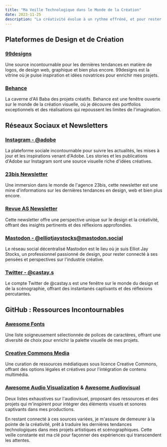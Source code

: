 ```yaml
---
title: "Ma Veille Technologique dans le Monde de la Création"
date: 2023-11-25
description: "La créativité évolue à un rythme effréné, et pour rester en tête de la vague, une veille technologique constante est essentielle. Mon intérêt passionné pour la direction artistique, la création de contenu artistique, le design et la scénographie m'incite à explorer diverses plateformes afin de rester à la pointe des dernières tendances."
---
```


## Plateformes de Design et de Création

### [99designs](https://99designs.fr/)

Une source incontournable pour les dernières tendances en matière de logos, de design web, graphique et bien plus encore. 99designs est la vitrine où je puise inspiration et idées novatrices pour enrichir mes projets.

### [Behance](https://www.behance.net/)

La caverne d'Ali Baba des projets créatifs. Behance est une fenêtre ouverte sur le monde de la création visuelle, où je découvre des portfolios exceptionnels et des réalisations qui repoussent les limites de l'imagination.

## Réseaux Sociaux et Newsletters

### [Instagram - @adobe](https://www.instagram.com/adobe/)

La plateforme sociale incontournable pour suivre les actualités, les mises à jour et les inspirations venant d'Adobe. Les stories et les publications d'Adobe sur Instagram sont une source visuelle riche d'idées créatives.

### [23bis Newsletter](https://23bis.ch/fr/journal/agency-news)

Une immersion dans le monde de l'agence 23bis, cette newsletter est une mine d'informations sur les dernières tendances en design, web et bien plus encore.

### [Revue AS Newsletter](https://www.revue-as.fr/thank-you/?membership=membre-gratuit&trans_num=mp-txn-6514119250e10&membership_id=22898#mepr_jump)

Cette newsletter offre une perspective unique sur le design et la créativité, offrant des insights pertinents et des réflexions approfondies.

### [Mastodon - @elliotjaystocks@mastodon.social](https://mastodon.social/@elliotjaystocks)

Le réseau social décentralisé Mastodon est le lieu où je suis Elliot Jay Stocks, un professionnel passionné de design, pour rester connecté à ses pensées et perspectives sur l'industrie créative.

### [Twitter - @castay.s](https://www.instagram.com/castay.s/)

Le compte Twitter de @castay.s est une fenêtre sur le monde du design et de la scénographie, offrant des instantanés captivants et des réflexions percutantes.

## GitHub : Ressources Incontournables

### [Awesome Fonts](https://github.com/brabadu/awesome-fonts#readme)

Une liste soigneusement sélectionnée de polices de caractères, offrant une diversité de choix pour enrichir la palette visuelle de mes projets.

### [Creative Commons Media](https://github.com/shime/creative-commons-media#readme)

Une curation de ressources médiatiques sous licence Creative Commons, offrant des options légales et créatives pour l'intégration de contenu multimédia.

### [Awesome Audio Visualization](https://github.com/willianjusten/awesome-audio-visualization#readme) & [Awesome Audiovisual](https://github.com/stingalleman/awesome-audiovisual#readme)

Deux listes exhaustives sur l'audiovisuel, proposant des ressources et des projets qui m'inspirent pour intégrer des éléments visuels et sonores captivants dans mes productions.

En restant connecté à ces sources variées, je m'assure de demeurer à la pointe de la créativité, prêt à traduire les dernières tendances technologiques dans mes projets artistiques et scénographiques. Cette veille constante est ma clé pour façonner des expériences qui transcendent les attentes.
